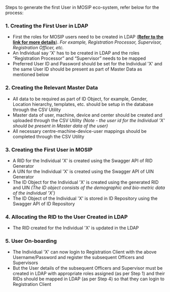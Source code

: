 Steps to generate the first User in MOSIP eco-system, refer below for the process:

### 1. Creating the First User in LDAP
* First the roles for MOSIP users need to be created in LDAP ([**Refer to the link for more details**](Getting-Started#65-steps-to-install-and-configuration-ldap)). _For example, Registration Processor, Supervisor, Registration Officer, etc._
* An Individual say 'X' has to be created in LDAP and the roles “Registration Processor” and “Supervisor” needs to be mapped
* Preferred User ID and Password should be set for the Individual 'X' and the same User ID should be present as part of Master Data as mentioned below
 
### 2. Creating the Relevant Master Data
* All data to be required as part of ID Object, for example, Gender, Location hierarchy, templates, etc. should be setup in the database through the CSV Utility
* Master data of user, machine, device and center should be created and uploaded through the CSV Utility _(Note - the user id for the Individual 'X' should be present in Master data of the user)_
* All necessary centre-machine-device-user mappings should be completed through the CSV Utility

### 3. Creating the First User in MOSIP
* A RID for the Individual 'X' is created using the Swagger API of RID Generator
* A UIN for the Individual 'X' is created using the Swagger API of UIN Generator 
* The ID Object for the Individual 'X' is created using the generated RID and UIN _(The ID object consists of the demographic and bio-metric data of the individual 'X')_
* The ID Object of the Individual 'X' is stored in ID Repository using the Swagger API of ID Repository

### 4. Allocating the RID to the User Created in LDAP
* The RID created for the Individual 'X' is updated in the LDAP

### 5. User On-boarding
* The Individual 'X' can now login to Registration Client with the above Username/Password and register the subsequent  Officers and Supervisors
* But the User details of the subsequent Officers and Supervisor must be created in LDAP with appropriate roles assigned (as per Step 1) and their RIDs should be mapped in LDAP (as per Step 4) so that they can login to Registration Client